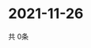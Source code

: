 # 2021-11-26
  共 0条

  <!-- BEGIN -->
  <!-- 最后更新时间Fri Nov 26 2021 15:04:36 GMT+0000 (Coordinated Universal Time) -->
  
  <!-- END -->
  
  